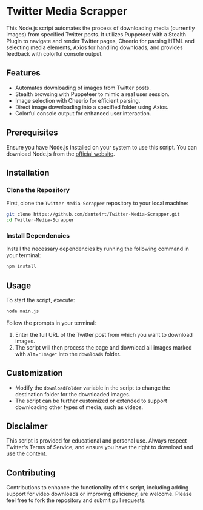 # Twitter Media Scrapper

This Node.js script automates the process of downloading media (currently images) from specified Twitter posts. It utilizes Puppeteer with a Stealth Plugin to navigate and render Twitter pages, Cheerio for parsing HTML and selecting media elements, Axios for handling downloads, and provides feedback with colorful console output.

## Features

- Automates downloading of images from Twitter posts.
- Stealth browsing with Puppeteer to mimic a real user session.
- Image selection with Cheerio for efficient parsing.
- Direct image downloading into a specified folder using Axios.
- Colorful console output for enhanced user interaction.

## Prerequisites

Ensure you have Node.js installed on your system to use this script. You can download Node.js from the [official website](https://nodejs.org/).

## Installation

### Clone the Repository

First, clone the `Twitter-Media-Scrapper` repository to your local machine:

```sh
git clone https://github.com/dante4rt/Twitter-Media-Scrapper.git
cd Twitter-Media-Scrapper
```

### Install Dependencies

Install the necessary dependencies by running the following command in your terminal:

```sh
npm install
```

## Usage

To start the script, execute:

```sh
node main.js
```

Follow the prompts in your terminal:

1. Enter the full URL of the Twitter post from which you want to download images.
2. The script will then process the page and download all images marked with `alt="Image"` into the `downloads` folder.

## Customization

- Modify the `downloadFolder` variable in the script to change the destination folder for the downloaded images.
- The script can be further customized or extended to support downloading other types of media, such as videos.

## Disclaimer

This script is provided for educational and personal use. Always respect Twitter's Terms of Service, and ensure you have the right to download and use the content.

## Contributing

Contributions to enhance the functionality of this script, including adding support for video downloads or improving efficiency, are welcome. Please feel free to fork the repository and submit pull requests.
